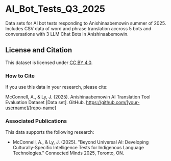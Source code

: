 # AI_Bot_Tests_Q3_2025
Data sets for AI bot tests responding to Anishinaabemowin summer of 2025. Includes CSV data of word and phrase translation accross 5 bots and conversations with 3 LLM Chat Bots in Anishinaabemowin.

## License and Citation
This dataset is licensed under [CC BY 4.0](https://creativecommons.org/licenses/by/4.0/).

### How to Cite
If you use this data in your research, please cite:

McConnell, A., & Ly, J. (2025). Anishinaabemowin AI Translation Tool Evaluation Dataset [Data set]. GitHub. https://github.com/[your-username]/[repo-name]

### Associated Publications
This data supports the following research:
- McConnell, A., & Ly, J. (2025). "Beyond Universal AI: Developing Culturally-Specific Intelligence Tests for Indigenous Language Technologies." Connected Minds 2025, Toronto, ON.